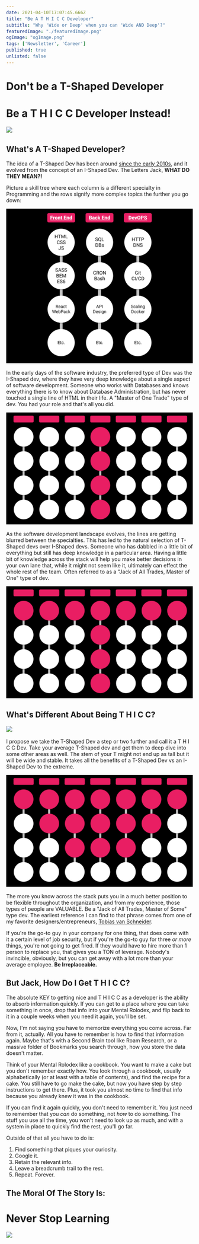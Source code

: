 ```yaml
---
date: 2021-04-10T17:07:45.666Z
title: "Be A T H I C C Developer" 
subtitle: "Why 'Wide or Deep' when you can 'Wide AND Deep'?"
featuredImage: "./featuredImage.png"
ogImage: "ogImage.png"
tags: ['Newsletter', 'Career']
published: true
unlisted: false
--- 
```


# Don't be a T-Shaped Developer
# Be a T&nbsp;H&nbsp;I&nbsp;C&nbsp;C Developer Instead!

![](https://media.giphy.com/media/kcOVt7d7hcUVkADVS1/giphy.gif)

## What's A T-Shaped Developer?
The idea of a T-Shaped Dev has been around [since the early 2010s](https://en.wikipedia.org/wiki/T-shaped_skills), and it evolved from the concept of an I-Shaped Dev. The Letters Jack, **WHAT DO THEY MEAN?!**

Picture a skill tree where each column is a different specialty in Programming and the rows signify more complex topics the further you go down:

![Dev Skill Tree](./dev-skill-tree.png) 

In the early days of the software industry, the preferred type of Dev was the I-Shaped dev, where they have very deep knowledge about a single aspect of software development. Someone who works with Databases and knows everything there is to know about Database Administration, but has never touched a single line of HTML in their life. A "Master of One Trade" type of dev. You had your role and that's all you did.

![Dev Skill Tree of an I-Shape Dev](./skill-tree--i-dev.png) 


As the software development landscape evolves, the lines are getting blurred between the specialties. This has led to the natural selection of T-Shaped devs over I-Shaped devs. Someone who has dabbled in a little bit of everything but still has deep knowledge in a particular area. Having a little bit of knowledge across the stack will help you make better decisions in your own lane that, while it might not seem like it, ultimately can effect the whole rest of the team. Often referred to as a "Jack of All Trades, Master of One" type of dev.

![Dev Skill Tree of an T-Shape Dev](./skill-tree--t-dev.png) 


## What's Different About Being T H I C C?

![](https://media.giphy.com/media/PN5d7H16UzSrS/giphy.gif)

I propose we take the T-Shaped Dev a step or two further and call it a T H I C C Dev. Take your average T-Shaped dev and get them to deep dive into some other areas as well. The stem of your T might not end up as tall but it will be wide and stable. It takes all the benefits of a T-Shaped Dev vs an I-Shaped Dev to the extreme. 

![Dev Skill Tree of an T-Shape Dev](./skill-tree--thicc-dev.png) 


The more you know across the stack puts you in a much better position to be flexible throughout the organization, and from my experience, those types of people are VALUABLE. Be a "Jack of All Trades, Master of Some" type dev. The earliest reference I can find to that phrase comes from one of my favorite designers/entrepreneurs, [Tobias van Schneider](https://vanschneider.com/blog/a-jack-of-all-trades/). 

If you're the go-to guy in your company for one thing, that does come with it a certain level of job security, but if you're the go-to guy for three _or more_ things, you're not going to get fired. If they would have to hire more than 1 person to replace you, that gives you a TON of leverage. Nobody's invincible, obviously, but you can get away with a lot more than your average employee. **Be Irreplaceable.**

## But Jack, How Do I Get T H I C C?

The absolute KEY to getting nice and T H I C C as a developer is the ability to absorb information quickly. If you can get to a place where you can take something in once, drop that info into your Mental Rolodex, and flip back to it in a couple weeks when you need it again, you'll be set. 

Now, I'm not saying you have to memorize everything you come across. Far from it, actually. All you have to remember is how to find that information again. Maybe that's with a Second Brain tool like Roam Research, or a massive folder of Bookmarks you search through, how you store the data doesn't matter. 

Think of your Mental Rolodex like a cookbook. You want to make a cake but you don't remember exactly how. You look through a cookbook, usually alphabetically (or at least with a table of contents), and find the recipe for a cake. You still have to go make the cake, but now you have step by step instructions to get there. Plus, it took you almost no time to find that info because you already knew it was in the cookbook. 

If you can find it again quickly, you don't need to remember it. You just need to remember that you _can_ do something, not _how_ to do something. The stuff you use all the time, you won't need to look up as much, and with a system in place to quickly find the rest, you'll go far. 

Outside of that all you have to do is: 

1. Find something that piques your curiosity.
2. Google it.
3. Retain the relevant info.
4. Leave a breadcrumb trail to the rest.
5. Repeat. Forever.

## The Moral Of The Story Is:

# Never Stop Learning

![](https://media.giphy.com/media/xUe3hdl4MY59NcMyjy/giphy.gif)